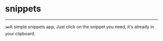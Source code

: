 # snippets

---

✂️A simple snippets app, Just click on the snippet you need, it's already in your clipboard.